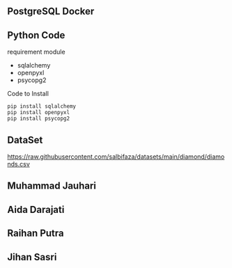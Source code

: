## PostgreSQL Docker

## Python Code
requirement module
- sqlalchemy
- openpyxl
- psycopg2

Code to Install 
```
pip install sqlalchemy
pip install openpyxl
pip install psycopg2
```

## DataSet
https://raw.githubusercontent.com/salbifaza/datasets/main/diamond/diamonds.csv

## Muhammad Jauhari
## Aida Darajati
## Raihan Putra
## Jihan Sasri
